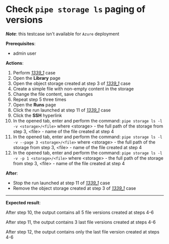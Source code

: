 # Check `pipe storage ls` paging of versions

**_Note_**: this testcase isn't available for `Azure` deployment

**Prerequisites**:

- admin user

**Actions**:

1. Perform [_1339\_1_](1339_1.md) case
2. Open the **Library** page
3. Open the object storage created at step 3 of [_1339\_1_](1339_1.md) case
4. Create a simple file with non-empty content in the storage
5. Change the file content, save changes
6. Repeat step 5 three times
7. Open the **Runs** page
8. Click the run launched at step 11 of [_1339\_1_](1339_1.md) case
9. Click the **SSH** hyperlink
10. In the opened tab, enter and perform the command: `pipe storage ls -l -v <storage>/<file>` where \<storage\> - the full path of the storage from step 3, \<file\> - name of the file created at step 4
11. In the opened tab, enter and perform the command: `pipe storage ls -l -v --page 3 <storage>/<file>` where \<storage\> - the full path of the storage from step 3, \<file\> - name of the file created at step 4
12. In the opened tab, enter and perform the command: `pipe storage ls -l -v -p 1 <storage>/<file>` where \<storage\> - the full path of the storage from step 3, \<file\> - name of the file created at step 4

**After**:

- Stop the run launched at step 11 of [_1339\_1_](1339_1.md) case
- Remove the object storage created at step 3 of [_1339\_1_](1339_1.md) case

***

**Expected result**:

After step 10, the output contains all 5 file versions created at steps 4-6

After step 11, the output contains 3 last file versions created at steps 4-6

After step 12, the output contains only the last file version created at steps 4-6
